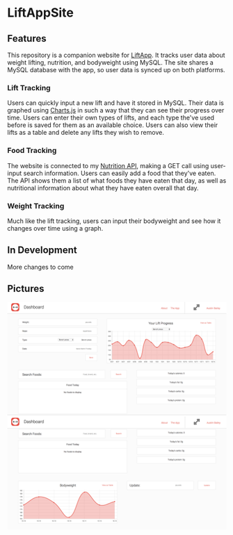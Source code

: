 # LiftAppSite
## Features ##
This repository is a companion website for [LiftApp](https://github.com/austinbailey1114/iOS). It tracks user data about weight lifting, nutrition, and bodyweight using MySQL. The site shares a MySQL database with the app, so user data is synced up on both platforms. 
### Lift Tracking ###
Users can quickly input a new lift and have it stored in MySQL. Their data is graphed using [Charts.js](http://www.chartjs.org/) in such a way that they can see their progress over time. Users can enter their own types of lifts, and each type the've used before is saved for them as an available choice. Users can also view their lifts as a table and delete any lifts they wish to remove. 
### Food Tracking ###
The website is connected to my [Nutrition API](https://github.com/austinbailey1114/NutritionAPI), making a GET call using user-input search information. Users can easily add a food that they've eaten. The API shows them a list of what foods they have eaten that day, as well as nutritional information about what they have eaten overall that day. 
### Weight Tracking ###
Much like the lift tracking, users can input their bodyweight and see how it changes over time using a graph.
## In Development ##
More changes to come 
## Pictures ## 
![alt-text](https://github.com/austinbailey1114/LiftAppSite/blob/master/screenshots/shot1.png)
![alt-text](https://github.com/austinbailey1114/LiftAppSite/blob/master/screenshots/shot2.png)
